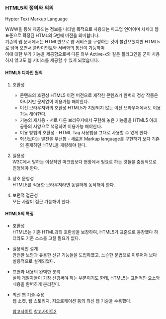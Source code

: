 ### HTML5의 정의와 의의
Hypter Text Markup Language

WWW을 통해 제공되는 정보를 나타낼 목적으로 사용되는 마크업 언어이며 차세대 웹 표준으로 확정된 HTML의 5번째 버전을 의미합니다. </br>
기존의 웹 문서에서는 HTML만으로 웹 서비스를 구성하는 것이 불간으했지만 HTML5로 넘어 오면서 클라이언트와 서버와의 통신이 가능하며</br>
이에 대한 부가 기능을 제공함으로써 다른 외부 Active-x와 같은 플러그인을 굳이 사용하지 않고도 웹 서비스를 제공할 수 있게 되었습니다.</br>

#### HTML5 디자인 원칙
1. 호환성
   * 콘텐츠의 호환성 HTML5 이전 버전으로 제작한 콘텐츠가 완벽히 정상 작동은 아니지만 문제없이 이용가능 해야한다.
   * 이전 브라우저와의 호환성 HTML5가 지원되지 않는 이전 브라우저에서도 이용가능 해야한다.
   * 기능의 재사용 - 서로 다른 브라우저에서 구현해 놓은 기능들을 HTML5 아래 공통의 사양으로 책정하여 이용가능 해야한다.
   * 이용 방법의 호환성 - HTML Tag 사용법을 그대로 사용할 수 있게 한다.
   * 혁신보다는 발전을 우선함 - 새로운 Markup language를 구현하기 보다 기존의 존재하던 HTML을 개량해야 한다.
  
2. 실용성</br>
   W3C에서 말하는 이상적인 마크업보다 현장에서 필요로 하는 것들을 중점적으로 진행해야 한다. </br>
   
3. 상호 운영성</br>
   HTML5를 적용한 브라우저라면 동일하게 동작해야 한다.
   
5. 보편적 접근성</br>
   모든 사람이 접근 가능해야 한다.


#### HTML5의 특징
 - 호환성</br>
   HTML5는 기존 HTML과의 호환성을 보장하여, HTML5가 표준으로 등장했다 하더라도 기존 소스를 고칠 필요가 없다.
 - 실용적인 설계</br>
   안전한 보안과 유용한 신규 기능들을 도입하였고, 느슨한 문법으로 이루어져 보다 실용적으로 설계되었다.
 - 표현과 내용의 완벽한 분리</br>
   실제 개발자들이 가장 신경써야 하는 부분이기도 한데, HTML5는 표현적인 요소와 내용을 완벽하게 분리한다.
 - 최신 웹 기술 수용</br>
   웹 소켓, 웹 스토리지, 지오로케이션 등의 최신 웹 기술을 수용했다.

   [참고사이트](https://www.leafcats.com/99)
   [참고사이트2](https://okayoon.tistory.com/entry/HTML5-%EB%9E%80)

